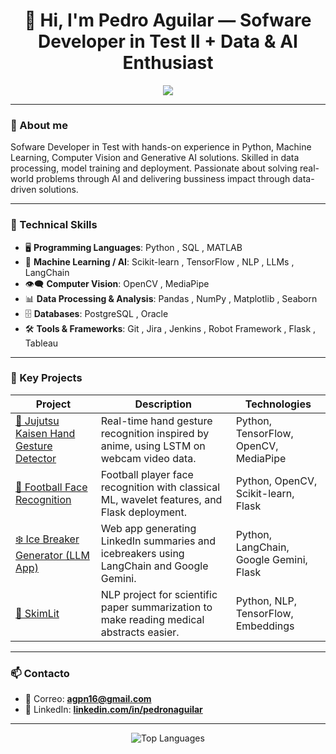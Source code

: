 <h1 align="center">👋 Hi, I'm Pedro Aguilar — Sofware Developer in Test II + Data & AI Enthusiast</h1>

<p align="center">
  <img src="https://readme-typing-svg.demolab.com/?lines=Developer+in+Test+%7C+Machine+Learning+%7C+Data+Scientist&center=true&width=600&height=45">
</p>

---

### 🚀 About me

Sofware Developer in Test with hands-on experience in Python, Machine Learning, Computer Vision and Generative AI solutions. Skilled in data processing, model training and deployment. Passionate about solving real-world problems through AI and delivering bussiness impact through data-driven solutions.

---

### 🧠 Technical Skills

- 🖥️ **Programming Languages**: Python , SQL , MATLAB 
- 🤖 **Machine Learning / AI**: Scikit-learn , TensorFlow , NLP , LLMs , LangChain 
- 👁️‍🗨️ **Computer Vision**: OpenCV , MediaPipe 
- 📊 **Data Processing & Analysis**: Pandas , NumPy , Matplotlib , Seaborn 
- 🗄️ **Databases**: PostgreSQL , Oracle 
- 🛠️ **Tools & Frameworks**: Git , Jira , Jenkins , Robot Framework , Flask , Tableau 


---

### 📁 Key Projects

| Project | Description | Technologies |
|---------|-------------|--------------|
| [🤟 Jujutsu Kaisen Hand Gesture Detector](https://github.com/Pedro1697/Jujutsu-Kaisen-Hand-Gesture-Detector) | Real-time hand gesture recognition inspired by anime, using LSTM on webcam video data. | Python, TensorFlow, OpenCV, MediaPipe |
| [🎯 Football Face Recognition](https://github.com/Pedro1697/football_classifier_deploy) | Football player face recognition with classical ML, wavelet features, and Flask deployment. | Python, OpenCV, Scikit-learn, Flask |
| [❄️ Ice Breaker Generator (LLM App)](https://github.com/Pedro1697/ice_breaker_generator) | Web app generating LinkedIn summaries and icebreakers using LangChain and Google Gemini. | Python, LangChain, Google Gemini, Flask |
| [📄 SkimLit](https://github.com/Pedro1697/SkimLit_Project) | NLP project for scientific paper summarization to make reading medical abstracts easier. | Python, NLP, TensorFlow, Embeddings |

---

### 📫 Contacto

- 📧 Correo: **agpn16@gmail.com**
- 💼 LinkedIn: **[linkedin.com/in/pedronaguilar](https://linkedin.com/in/pedronaguilar)**

---

<p align="center">
  <img src="https://github-readme-stats.vercel.app/api/top-langs/?username=Pedro1697&layout=compact&theme=radical" alt="Top Languages">
</p>
